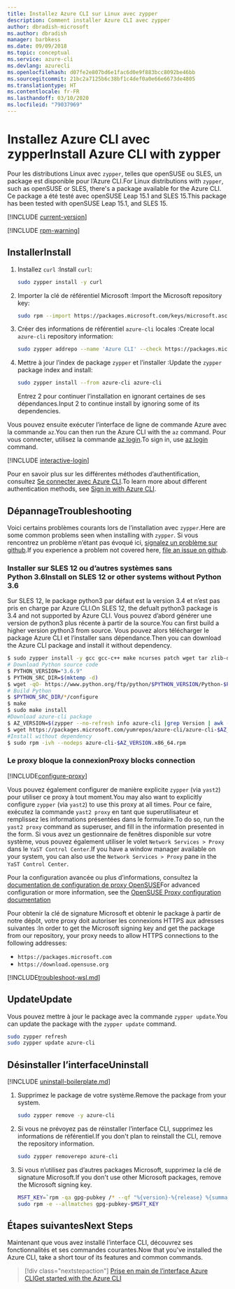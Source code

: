 ```yaml
---
title: Installez Azure CLI sur Linux avec zypper
description: Comment installer Azure CLI avec zypper
author: dbradish-microsoft
ms.author: dbradish
manager: barbkess
ms.date: 09/09/2018
ms.topic: conceptual
ms.service: azure-cli
ms.devlang: azurecli
ms.openlocfilehash: d07fe2e807bd6e1fac6d0e9f883bcc8092be46bb
ms.sourcegitcommit: 21bc2a7125b6c38bf1c4def0a0e66e6673de4805
ms.translationtype: HT
ms.contentlocale: fr-FR
ms.lasthandoff: 03/10/2020
ms.locfileid: "79037969"
---
```

# <a name="install-azure-cli-with-zypper"></a><span data-ttu-id="ab089-103">Installez Azure CLI avec zypper</span><span class="sxs-lookup"><span data-stu-id="ab089-103">Install Azure CLI with zypper</span></span>

<span data-ttu-id="ab089-104">Pour les distributions Linux avec `zypper`, telles que openSUSE ou SLES, un package est disponible pour l’Azure CLI.</span><span class="sxs-lookup"><span data-stu-id="ab089-104">For Linux distributions with `zypper`, such as openSUSE or SLES, there's a package available for the Azure CLI.</span></span> <span data-ttu-id="ab089-105">Ce package a été testé avec openSUSE Leap 15.1 and SLES 15.</span><span class="sxs-lookup"><span data-stu-id="ab089-105">This package has been tested with openSUSE Leap 15.1, and SLES 15.</span></span>

[!INCLUDE [current-version](includes/current-version.md)]

[!INCLUDE [rpm-warning](includes/rpm-warning.md)]

## <a name="install"></a><span data-ttu-id="ab089-106">Installer</span><span class="sxs-lookup"><span data-stu-id="ab089-106">Install</span></span>

1. <span data-ttu-id="ab089-107">Installez `curl` :</span><span class="sxs-lookup"><span data-stu-id="ab089-107">Install `curl`:</span></span>

   ```bash
   sudo zypper install -y curl
   ```

2. <span data-ttu-id="ab089-108">Importer la clé de référentiel Microsoft :</span><span class="sxs-lookup"><span data-stu-id="ab089-108">Import the Microsoft repository key:</span></span>

   ```bash
   sudo rpm --import https://packages.microsoft.com/keys/microsoft.asc
   ```

3. <span data-ttu-id="ab089-109">Créer des informations de référentiel `azure-cli` locales :</span><span class="sxs-lookup"><span data-stu-id="ab089-109">Create local `azure-cli` repository information:</span></span>

   ```bash
   sudo zypper addrepo --name 'Azure CLI' --check https://packages.microsoft.com/yumrepos/azure-cli azure-cli
   ```

4. <span data-ttu-id="ab089-110">Mettre à jour l’index de package `zypper` et l’installer :</span><span class="sxs-lookup"><span data-stu-id="ab089-110">Update the `zypper` package index and install:</span></span>

   ```bash
   sudo zypper install --from azure-cli azure-cli
   ```
   <span data-ttu-id="ab089-111">Entrez 2 pour continuer l’installation en ignorant certaines de ses dépendances.</span><span class="sxs-lookup"><span data-stu-id="ab089-111">Input 2 to continue install by ignoring some of its dependencies.</span></span>

<span data-ttu-id="ab089-112">Vous pouvez ensuite exécuter l’interface de ligne de commande Azure avec la commande `az`.</span><span class="sxs-lookup"><span data-stu-id="ab089-112">You can then run the Azure CLI with the `az` command.</span></span> <span data-ttu-id="ab089-113">Pour vous connecter, utilisez la commande [az login](/cli/azure/reference-index#az-login).</span><span class="sxs-lookup"><span data-stu-id="ab089-113">To sign in, use [az login](/cli/azure/reference-index#az-login) command.</span></span>

[!INCLUDE [interactive-login](includes/interactive-login.md)]

<span data-ttu-id="ab089-114">Pour en savoir plus sur les différentes méthodes d’authentification, consultez [Se connecter avec Azure CLI](authenticate-azure-cli.md).</span><span class="sxs-lookup"><span data-stu-id="ab089-114">To learn more about different authentication methods, see [Sign in with Azure CLI](authenticate-azure-cli.md).</span></span>

## <a name="troubleshooting"></a><span data-ttu-id="ab089-115">Dépannage</span><span class="sxs-lookup"><span data-stu-id="ab089-115">Troubleshooting</span></span>

<span data-ttu-id="ab089-116">Voici certains problèmes courants lors de l’installation avec `zypper`.</span><span class="sxs-lookup"><span data-stu-id="ab089-116">Here are some common problems seen when installing with `zypper`.</span></span> <span data-ttu-id="ab089-117">Si vous rencontrez un problème n’étant pas évoqué ici, [signalez un problème sur github](https://github.com/Azure/azure-cli/issues).</span><span class="sxs-lookup"><span data-stu-id="ab089-117">If you experience a problem not covered here, [file an issue on github](https://github.com/Azure/azure-cli/issues).</span></span>

### <a name="install-on-sles-12-or-other-systems-without-python-36"></a><span data-ttu-id="ab089-118">Installer sur SLES 12 ou d’autres systèmes sans Python 3.6</span><span class="sxs-lookup"><span data-stu-id="ab089-118">Install on SLES 12 or other systems without Python 3.6</span></span>

<span data-ttu-id="ab089-119">Sur SLES 12, le package python3 par défaut est la version 3.4 et n’est pas pris en charge par Azure CLI.</span><span class="sxs-lookup"><span data-stu-id="ab089-119">On SLES 12, the defualt python3 package is 3.4 and not supported by Azure CLI.</span></span> <span data-ttu-id="ab089-120">Vous pouvez d’abord générer une version de python3 plus récente à partir de la source.</span><span class="sxs-lookup"><span data-stu-id="ab089-120">You can first build a higher version python3 from source.</span></span> <span data-ttu-id="ab089-121">Vous pouvez alors télécharger le package Azure CLI et l’installer sans dépendance.</span><span class="sxs-lookup"><span data-stu-id="ab089-121">Then you can download the Azure CLI package and install it without dependency.</span></span>
```bash
$ sudo zypper install -y gcc gcc-c++ make ncurses patch wget tar zlib-devel zlib openssl-devel
# Download Python source code
$ PYTHON_VERSION="3.6.9"
$ PYTHON_SRC_DIR=$(mktemp -d)
$ wget -qO- https://www.python.org/ftp/python/$PYTHON_VERSION/Python-$PYTHON_VERSION.tgz | tar -xz -C "$PYTHON_SRC_DIR"
# Build Python
$ $PYTHON_SRC_DIR/*/configure
$ make
$ sudo make install
#Download azure-cli package 
$ AZ_VERSION=$(zypper --no-refresh info azure-cli |grep Version | awk -F': ' '{print $2}' | awk '{$1=$1;print}')
$ wget https://packages.microsoft.com/yumrepos/azure-cli/azure-cli-$AZ_VERSION.x86_64.rpm
#Install without dependency
$ sudo rpm -ivh --nodeps azure-cli-$AZ_VERSION.x86_64.rpm
```

### <a name="proxy-blocks-connection"></a><span data-ttu-id="ab089-122">Le proxy bloque la connexion</span><span class="sxs-lookup"><span data-stu-id="ab089-122">Proxy blocks connection</span></span>

[!INCLUDE[configure-proxy](includes/configure-proxy.md)]

<span data-ttu-id="ab089-123">Vous pouvez également configurer de manière explicite `zypper` (via `yast2`) pour utiliser ce proxy à tout moment.</span><span class="sxs-lookup"><span data-stu-id="ab089-123">You may also want to explicitly configure `zypper` (via `yast2`) to use this proxy at all times.</span></span> <span data-ttu-id="ab089-124">Pour ce faire, exécutez la commande `yast2 proxy` en tant que superutilisateur et remplissez les informations présentées dans le formulaire.</span><span class="sxs-lookup"><span data-stu-id="ab089-124">To do so, run the `yast2 proxy` command as superuser, and fill in the information presented in the form.</span></span> <span data-ttu-id="ab089-125">Si vous avez un gestionnaire de fenêtres disponible sur votre système, vous pouvez également utiliser le volet `Network Services > Proxy` dans le `YaST Control Center`.</span><span class="sxs-lookup"><span data-stu-id="ab089-125">If you have a window manager available on your system, you can also use the `Network Services > Proxy` pane in the `YaST Control Center`.</span></span>

<span data-ttu-id="ab089-126">Pour la configuration avancée ou plus d’informations, consultez la [documentation de configuration de proxy OpenSUSE](https://www.suse.com/documentation/slms1/book_slms/data/sec_wy_config_updates_proxy.html)</span><span class="sxs-lookup"><span data-stu-id="ab089-126">For advanced configuration or more information, see the [OpenSUSE Proxy configuration documentation](https://www.suse.com/documentation/slms1/book_slms/data/sec_wy_config_updates_proxy.html)</span></span>

<span data-ttu-id="ab089-127">Pour obtenir la clé de signature Microsoft et obtenir le package à partir de notre dépôt, votre proxy doit autoriser les connexions HTTPS aux adresses suivantes :</span><span class="sxs-lookup"><span data-stu-id="ab089-127">In order to get the Microsoft signing key and get the package from our repository, your proxy needs to allow HTTPS connections to the following addresses:</span></span>

* `https://packages.microsoft.com`
* `https://download.opensuse.org`

[!INCLUDE[troubleshoot-wsl.md](includes/troubleshoot-wsl.md)]

## <a name="update"></a><span data-ttu-id="ab089-128">Update</span><span class="sxs-lookup"><span data-stu-id="ab089-128">Update</span></span>

<span data-ttu-id="ab089-129">Vous pouvez mettre à jour le package avec la commande `zypper update`.</span><span class="sxs-lookup"><span data-stu-id="ab089-129">You can update the package with the `zypper update` command.</span></span>

```bash
sudo zypper refresh
sudo zypper update azure-cli
```

## <a name="uninstall"></a><span data-ttu-id="ab089-130">Désinstaller l’interface</span><span class="sxs-lookup"><span data-stu-id="ab089-130">Uninstall</span></span>

[!INCLUDE [uninstall-boilerplate.md](includes/uninstall-boilerplate.md)]

1. <span data-ttu-id="ab089-131">Supprimez le package de votre système.</span><span class="sxs-lookup"><span data-stu-id="ab089-131">Remove the package from your system.</span></span>

    ```bash
    sudo zypper remove -y azure-cli
    ```

2. <span data-ttu-id="ab089-132">Si vous ne prévoyez pas de réinstaller l’interface CLI, supprimez les informations de référentiel.</span><span class="sxs-lookup"><span data-stu-id="ab089-132">If you don't plan to reinstall the CLI, remove the repository information.</span></span>

   ```bash
   sudo zypper removerepo azure-cli
   ```

3. <span data-ttu-id="ab089-133">Si vous n’utilisez pas d’autres packages Microsoft, supprimez la clé de signature Microsoft.</span><span class="sxs-lookup"><span data-stu-id="ab089-133">If you don't use other Microsoft packages, remove the Microsoft signing key.</span></span>

   ```bash
   MSFT_KEY=`rpm -qa gpg-pubkey /* --qf "%{version}-%{release} %{summary}\n" | grep Microsoft | awk '{print $1}'`
   sudo rpm -e --allmatches gpg-pubkey-$MSFT_KEY
   ```

## <a name="next-steps"></a><span data-ttu-id="ab089-134">Étapes suivantes</span><span class="sxs-lookup"><span data-stu-id="ab089-134">Next Steps</span></span>

<span data-ttu-id="ab089-135">Maintenant que vous avez installé l’interface CLI, découvrez ses fonctionnalités et ses commandes courantes.</span><span class="sxs-lookup"><span data-stu-id="ab089-135">Now that you've installed the Azure CLI, take a short tour of its features and common commands.</span></span>

> [!div class="nextstepaction"]
> [<span data-ttu-id="ab089-136">Prise en main de l’interface Azure CLI</span><span class="sxs-lookup"><span data-stu-id="ab089-136">Get started with the Azure CLI</span></span>](get-started-with-azure-cli.md)
